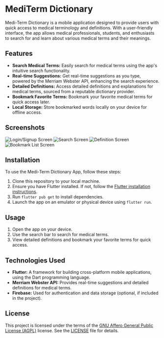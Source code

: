 # MediTerm Dictionary
Medi-Term Dictionary is a mobile application designed to provide users with quick access to medical terminology and definitions. With a user-friendly interface, the app allows medical professionals, students, and enthusiasts to search for and learn about various medical terms and their meanings.

## Features
* **Search Medical Terms:** Easily search for medical terms using the app's intuitive search functionality.
* **Real-time Suggestions:** Get real-time suggestions as you type, powered by the Merriam Webster API, enhancing the search experience.
* **Detailed Definitions:** Access detailed definitions and explanations for medical terms, sourced from a reputable dictionary provider.
* **Bookmark Favorite Terms:** Bookmark your favorite medical terms for quick access later.
* **Local Storage:** Store bookmarked words locally on your device for offline access.

## Screenshots
![Login/Signup Screen](screenshots/1.png)
![Search Screen](screenshots/2.png)
![Definition Screen](screenshots/3.png)
![Bookmark List Screen](screenshots/4.png)

## Installation
To use the Medi-Term Dictionary App, follow these steps:

1. Clone this repository to your local machine.
2. Ensure you have Flutter installed. If not, follow the [Flutter installation instructions](https://flutter.dev/docs/get-started/install).
3. Run ``` flutter pub get ``` to install dependencies.
4. Launch the app on an emulator or physical device using ``` flutter run ```.

## Usage
1. Open the app on your device.
2. Use the search bar to search for medical terms.
3. View detailed definitions and bookmark your favorite terms for quick access.

## Technologies Used
* **Flutter:** A framework for building cross-platform mobile applications, using the Dart programming language.
* **Merriam Webster API:** Provides real-time suggestions and detailed definitions for medical terms.
* **Firebase:** Used for authentication and data storage (optional, if included in the project).

## License
This project is licensed under the terms of the [GNU Affero General Public License (AGPL)](https://www.gnu.org/licenses/agpl-3.0.en.html) license. See the [LICENSE](LICENSE) file for details.
